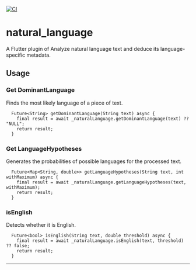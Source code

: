 [![CI](https://github.com/Daviswww/natural_language/actions/workflows/action.yaml/badge.svg?branch=main)](https://github.com/Daviswww/natural_language/actions/workflows/action.yaml)
# natural_language
A Flutter plugin of Analyze natural language text and deduce its language-specific metadata.

## Usage

### Get DominantLanguage
Finds the most likely language of a piece of text.

```
  Future<String> getDominantLanguage(String text) async {
    final result = await _naturalLanguage.getDominantLanguage(text) ?? "NULL";
    return result;
  }
```

### Get LanguageHypotheses
Generates the probabilities of possible languages for the processed text.

```
  Future<Map<String, double>> getLanguageHypotheses(String text, int withMaximum) async {
    final result = await _naturalLanguage.getLanguageHypotheses(text, withMaximum);
    return result;
  }
```


### isEnglish
Detects whether it is English.

```
  Future<bool> isEnglish(String text, double threshold) async {
    final result = await _naturalLanguage.isEnglish(text, threshold) ?? false;
    return result;
  }
```

--------------------------------------------------------------------------------

